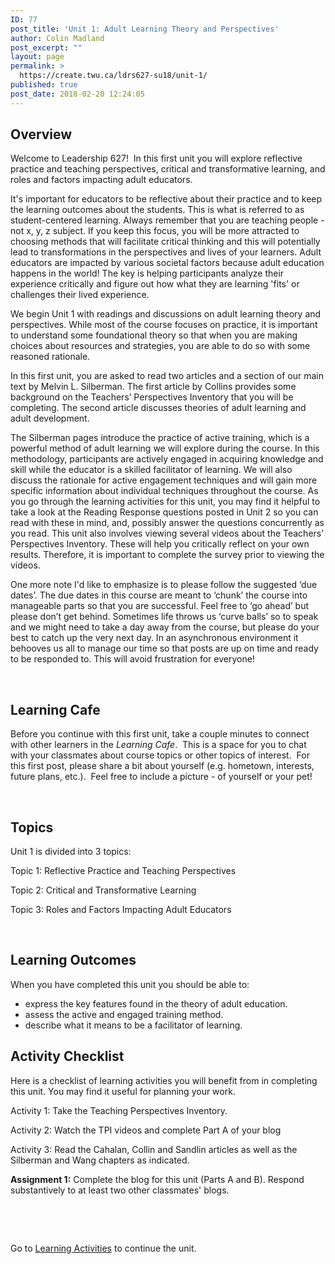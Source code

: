 ```yaml
---
ID: 77
post_title: 'Unit 1: Adult Learning Theory and Perspectives'
author: Colin Madland
post_excerpt: ""
layout: page
permalink: >
  https://create.twu.ca/ldrs627-su18/unit-1/
published: true
post_date: 2018-02-20 12:24:05
---
```

<h2>Overview</h2>
Welcome to Leadership 627!  In this first unit you will explore reflective practice and teaching perspectives, critical and transformative learning, and roles and factors impacting adult educators.

It's important for educators to be reflective about their practice and to keep the learning outcomes about the students. This is what is referred to as student-centered learning. Always remember that you are teaching people - not x, y, z subject. If you keep this focus, you will be more attracted to choosing methods that will facilitate critical thinking and this will potentially lead to transformations in the perspectives and lives of your learners. Adult educators are impacted by various societal factors because adult education happens in the world! The key is helping participants analyze their experience critically and figure out how what they are learning 'fits' or challenges their lived experience.

We begin Unit 1 with readings and discussions on adult learning theory and perspectives. While most of the course focuses on practice, it is important to understand some foundational theory so that when you are making choices about resources and strategies, you are able to do so with some reasoned rationale.

In this first unit, you are asked to read two articles and a section of our main text by Melvin L. Silberman. The first article by Collins provides some background on the Teachers’ Perspectives Inventory that you will be completing. The second article discusses theories of adult learning and adult development.

The Silberman pages introduce the practice of active training, which is a powerful method of adult learning we will explore during the course. In this methodology, participants are actively engaged in acquiring knowledge and skill while the educator is a skilled facilitator of learning. We will also discuss the rationale for active engagement techniques and will gain more specific information about individual techniques throughout the course. As you go through the learning activities for this unit, you may find it helpful to take a look at the Reading Response questions posted in Unit 2 so you can read with these in mind, and, possibly answer the questions concurrently as you read. This unit also involves viewing several videos about the Teachers’ Perspectives Inventory. These will help you critically reflect on your own results. Therefore, it is important to complete the survey prior to viewing the videos.

One more note I'd like to emphasize is to please follow the suggested ‘due dates’. The due dates in this course are meant to ‘chunk’ the course into manageable parts so that you are successful. Feel free to ‘go ahead’ but please don’t get behind. Sometimes life throws us ‘curve balls’ so to speak and we might need to take a day away from the course, but please do your best to catch up the very next day. In an asynchronous environment it behooves us all to manage our time so that posts are up on time and ready to be responded to. This will avoid frustration for everyone!

&nbsp;
<h2><strong>Learning Cafe </strong></h2>
Before you continue with this first unit, take a couple minutes to connect with other learners in the <em>Learning Cafe</em>.  This is a space for you to chat with your classmates about course topics or other topics of interest.  For this first post, please share a bit about yourself (e.g. hometown, interests, future plans, etc.).  Feel free to include a picture - of yourself or your pet!

&nbsp;
<h2>Topics</h2>
Unit 1 is divided into 3 topics:

Topic 1: Reflective Practice and Teaching Perspectives

Topic 2: Critical and Transformative Learning

Topic 3: Roles and Factors Impacting Adult Educators

&nbsp;
<h2>Learning Outcomes</h2>
When you have completed this unit you should be able to:

* express the key features found in the theory of adult education.
* assess the active and engaged training method.
* describe what it means to be a facilitator of learning.
<h2></h2>
<h2>Activity Checklist</h2>
Here is a checklist of learning activities you will benefit from in completing this unit. You may find it useful for planning your work.

Activity 1: Take the Teaching Perspectives Inventory.

Activity 2: Watch the TPI videos and complete Part A of your blog

Activity 3: Read the Cahalan, Collin and Sandlin articles as well as the Silberman and Wang chapters as indicated.

<strong>Assignment 1:</strong> Complete the blog for this unit (Parts A and B). Respond substantively to at least two other classmates' blogs.

&nbsp;

&nbsp;

Go to <a href="https://create.twu.ca/ldrs627-su18/unit-1-topic-1/">Learning Activities</a> to continue the unit.